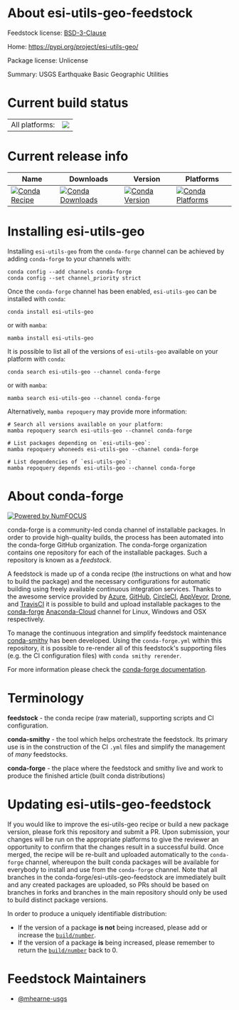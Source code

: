 About esi-utils-geo-feedstock
=============================

Feedstock license: [BSD-3-Clause](https://github.com/conda-forge/esi-utils-geo-feedstock/blob/main/LICENSE.txt)

Home: https://pypi.org/project/esi-utils-geo/

Package license: Unlicense

Summary: USGS Earthquake Basic Geographic Utilities

Current build status
====================


<table><tr><td>All platforms:</td>
    <td>
      <a href="https://dev.azure.com/conda-forge/feedstock-builds/_build/latest?definitionId=18105&branchName=main">
        <img src="https://dev.azure.com/conda-forge/feedstock-builds/_apis/build/status/esi-utils-geo-feedstock?branchName=main">
      </a>
    </td>
  </tr>
</table>

Current release info
====================

| Name | Downloads | Version | Platforms |
| --- | --- | --- | --- |
| [![Conda Recipe](https://img.shields.io/badge/recipe-esi--utils--geo-green.svg)](https://anaconda.org/conda-forge/esi-utils-geo) | [![Conda Downloads](https://img.shields.io/conda/dn/conda-forge/esi-utils-geo.svg)](https://anaconda.org/conda-forge/esi-utils-geo) | [![Conda Version](https://img.shields.io/conda/vn/conda-forge/esi-utils-geo.svg)](https://anaconda.org/conda-forge/esi-utils-geo) | [![Conda Platforms](https://img.shields.io/conda/pn/conda-forge/esi-utils-geo.svg)](https://anaconda.org/conda-forge/esi-utils-geo) |

Installing esi-utils-geo
========================

Installing `esi-utils-geo` from the `conda-forge` channel can be achieved by adding `conda-forge` to your channels with:

```
conda config --add channels conda-forge
conda config --set channel_priority strict
```

Once the `conda-forge` channel has been enabled, `esi-utils-geo` can be installed with `conda`:

```
conda install esi-utils-geo
```

or with `mamba`:

```
mamba install esi-utils-geo
```

It is possible to list all of the versions of `esi-utils-geo` available on your platform with `conda`:

```
conda search esi-utils-geo --channel conda-forge
```

or with `mamba`:

```
mamba search esi-utils-geo --channel conda-forge
```

Alternatively, `mamba repoquery` may provide more information:

```
# Search all versions available on your platform:
mamba repoquery search esi-utils-geo --channel conda-forge

# List packages depending on `esi-utils-geo`:
mamba repoquery whoneeds esi-utils-geo --channel conda-forge

# List dependencies of `esi-utils-geo`:
mamba repoquery depends esi-utils-geo --channel conda-forge
```


About conda-forge
=================

[![Powered by
NumFOCUS](https://img.shields.io/badge/powered%20by-NumFOCUS-orange.svg?style=flat&colorA=E1523D&colorB=007D8A)](https://numfocus.org)

conda-forge is a community-led conda channel of installable packages.
In order to provide high-quality builds, the process has been automated into the
conda-forge GitHub organization. The conda-forge organization contains one repository
for each of the installable packages. Such a repository is known as a *feedstock*.

A feedstock is made up of a conda recipe (the instructions on what and how to build
the package) and the necessary configurations for automatic building using freely
available continuous integration services. Thanks to the awesome service provided by
[Azure](https://azure.microsoft.com/en-us/services/devops/), [GitHub](https://github.com/),
[CircleCI](https://circleci.com/), [AppVeyor](https://www.appveyor.com/),
[Drone](https://cloud.drone.io/welcome), and [TravisCI](https://travis-ci.com/)
it is possible to build and upload installable packages to the
[conda-forge](https://anaconda.org/conda-forge) [Anaconda-Cloud](https://anaconda.org/)
channel for Linux, Windows and OSX respectively.

To manage the continuous integration and simplify feedstock maintenance
[conda-smithy](https://github.com/conda-forge/conda-smithy) has been developed.
Using the ``conda-forge.yml`` within this repository, it is possible to re-render all of
this feedstock's supporting files (e.g. the CI configuration files) with ``conda smithy rerender``.

For more information please check the [conda-forge documentation](https://conda-forge.org/docs/).

Terminology
===========

**feedstock** - the conda recipe (raw material), supporting scripts and CI configuration.

**conda-smithy** - the tool which helps orchestrate the feedstock.
                   Its primary use is in the construction of the CI ``.yml`` files
                   and simplify the management of *many* feedstocks.

**conda-forge** - the place where the feedstock and smithy live and work to
                  produce the finished article (built conda distributions)


Updating esi-utils-geo-feedstock
================================

If you would like to improve the esi-utils-geo recipe or build a new
package version, please fork this repository and submit a PR. Upon submission,
your changes will be run on the appropriate platforms to give the reviewer an
opportunity to confirm that the changes result in a successful build. Once
merged, the recipe will be re-built and uploaded automatically to the
`conda-forge` channel, whereupon the built conda packages will be available for
everybody to install and use from the `conda-forge` channel.
Note that all branches in the conda-forge/esi-utils-geo-feedstock are
immediately built and any created packages are uploaded, so PRs should be based
on branches in forks and branches in the main repository should only be used to
build distinct package versions.

In order to produce a uniquely identifiable distribution:
 * If the version of a package **is not** being increased, please add or increase
   the [``build/number``](https://docs.conda.io/projects/conda-build/en/latest/resources/define-metadata.html#build-number-and-string).
 * If the version of a package **is** being increased, please remember to return
   the [``build/number``](https://docs.conda.io/projects/conda-build/en/latest/resources/define-metadata.html#build-number-and-string)
   back to 0.

Feedstock Maintainers
=====================

* [@mhearne-usgs](https://github.com/mhearne-usgs/)

